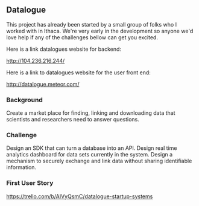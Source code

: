 Datalogue
---------

This project has already been started by a small group of folks who I worked with in Ithaca. We're very early in the development so anyone we'd love help if any of the challenges bellow can get you excited.

Here is a link datalogues website for backend:

http://104.236.216.244/


Here is a link to datalogues website for the user front end:

http://datalogue.meteor.com/

### Background

Create a market place for finding, linking and downloading data that scientists and researchers need to answer questions.

### Challenge

Design an SDK that can turn a database into an API. Design real time analytics dashboard for data sets currently in the system. Design a mechanism to securely exchange and link data without sharing identifiable information.  

### First User Story

https://trello.com/b/AIVyQsmC/datalogue-startup-systems


